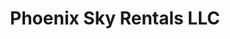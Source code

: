 ---
title: "Phoenix Sky Rentals LLC"
url: /phoenix/phoenix-sky-rentals-llc/
shop: storage rental
---